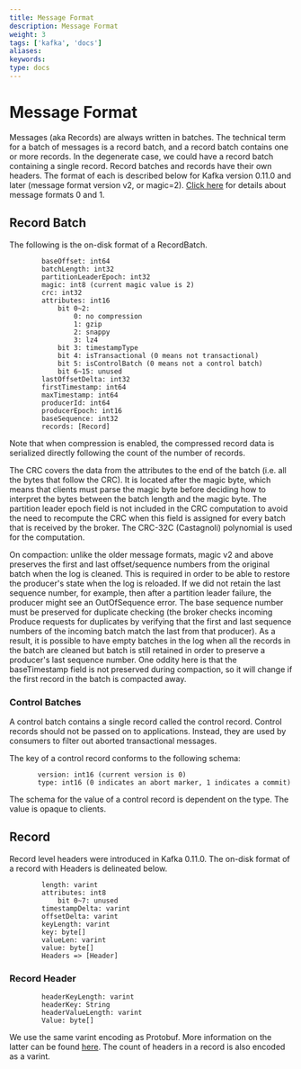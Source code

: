 ```yaml
---
title: Message Format
description: Message Format
weight: 3
tags: ['kafka', 'docs']
aliases: 
keywords: 
type: docs
---
```


# Message Format

Messages (aka Records) are always written in batches. The technical term for a batch of messages is a record batch, and a record batch contains one or more records. In the degenerate case, we could have a record batch containing a single record. Record batches and records have their own headers. The format of each is described below for Kafka version 0.11.0 and later (message format version v2, or magic=2). [Click here](https://cwiki.apache.org/confluence/display/KAFKA/A+Guide+To+The+Kafka+Protocol#AGuideToTheKafkaProtocol-Messagesets) for details about message formats 0 and 1.

## Record Batch

The following is the on-disk format of a RecordBatch. 
    
    
    		baseOffset: int64
    		batchLength: int32
    		partitionLeaderEpoch: int32
    		magic: int8 (current magic value is 2)
    		crc: int32
    		attributes: int16
    			bit 0~2:
    				0: no compression
    				1: gzip
    				2: snappy
    				3: lz4
    			bit 3: timestampType
    			bit 4: isTransactional (0 means not transactional)
    			bit 5: isControlBatch (0 means not a control batch)
    			bit 6~15: unused
    		lastOffsetDelta: int32
    		firstTimestamp: int64
    		maxTimestamp: int64
    		producerId: int64
    		producerEpoch: int16
    		baseSequence: int32
    		records: [Record]
    	

Note that when compression is enabled, the compressed record data is serialized directly following the count of the number of records. 

The CRC covers the data from the attributes to the end of the batch (i.e. all the bytes that follow the CRC). It is located after the magic byte, which means that clients must parse the magic byte before deciding how to interpret the bytes between the batch length and the magic byte. The partition leader epoch field is not included in the CRC computation to avoid the need to recompute the CRC when this field is assigned for every batch that is received by the broker. The CRC-32C (Castagnoli) polynomial is used for the computation.

On compaction: unlike the older message formats, magic v2 and above preserves the first and last offset/sequence numbers from the original batch when the log is cleaned. This is required in order to be able to restore the producer's state when the log is reloaded. If we did not retain the last sequence number, for example, then after a partition leader failure, the producer might see an OutOfSequence error. The base sequence number must be preserved for duplicate checking (the broker checks incoming Produce requests for duplicates by verifying that the first and last sequence numbers of the incoming batch match the last from that producer). As a result, it is possible to have empty batches in the log when all the records in the batch are cleaned but batch is still retained in order to preserve a producer's last sequence number. One oddity here is that the baseTimestamp field is not preserved during compaction, so it will change if the first record in the batch is compacted away.

### Control Batches

A control batch contains a single record called the control record. Control records should not be passed on to applications. Instead, they are used by consumers to filter out aborted transactional messages.

The key of a control record conforms to the following schema: 
    
    
           version: int16 (current version is 0)
           type: int16 (0 indicates an abort marker, 1 indicates a commit)
        

The schema for the value of a control record is dependent on the type. The value is opaque to clients.

## Record

Record level headers were introduced in Kafka 0.11.0. The on-disk format of a record with Headers is delineated below. 
    
    
    		length: varint
    		attributes: int8
    			bit 0~7: unused
    		timestampDelta: varint
    		offsetDelta: varint
    		keyLength: varint
    		key: byte[]
    		valueLen: varint
    		value: byte[]
    		Headers => [Header]
    	

### Record Header
    
    
    		headerKeyLength: varint
    		headerKey: String
    		headerValueLength: varint
    		Value: byte[]
    	

We use the same varint encoding as Protobuf. More information on the latter can be found [here](https://developers.google.com/protocol-buffers/docs/encoding#varints). The count of headers in a record is also encoded as a varint.

